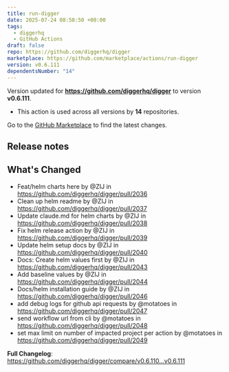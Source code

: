 ```yaml
---
title: run-digger
date: 2025-07-24 08:58:50 +00:00
tags:
  - diggerhq
  - GitHub Actions
draft: false
repo: https://github.com/diggerhq/digger
marketplace: https://github.com/marketplace/actions/run-digger
version: v0.6.111
dependentsNumber: "14"
---
```



Version updated for **https://github.com/diggerhq/digger** to version **v0.6.111**.
- This action is used across all versions by **14** repositories.

Go to the [GitHub Marketplace](https://github.com/marketplace/actions/run-digger) to find the latest changes.

## Release notes

## What's Changed
* Feat/helm charts here by @ZIJ in https://github.com/diggerhq/digger/pull/2036
* Clean up helm readme by @ZIJ in https://github.com/diggerhq/digger/pull/2037
* Update claude.md for helm charts by @ZIJ in https://github.com/diggerhq/digger/pull/2038
* Fix helm release action by @ZIJ in https://github.com/diggerhq/digger/pull/2039
* Update helm setup docs by @ZIJ in https://github.com/diggerhq/digger/pull/2040
* Docs: Create helm values first by @ZIJ in https://github.com/diggerhq/digger/pull/2043
* Add baseline values by @ZIJ in https://github.com/diggerhq/digger/pull/2044
* Docs/helm installation guide by @ZIJ in https://github.com/diggerhq/digger/pull/2046
* add debug logs for github api requests by @motatoes in https://github.com/diggerhq/digger/pull/2047
* send workflow url from cli by @motatoes in https://github.com/diggerhq/digger/pull/2048
* set max limit on number of impacted project per action by @motatoes in https://github.com/diggerhq/digger/pull/2049


**Full Changelog**: https://github.com/diggerhq/digger/compare/v0.6.110...v0.6.111
